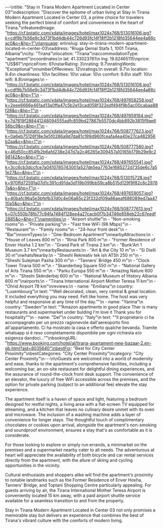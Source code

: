 ---\ntitle: "Stay in Tirana Modern Apartment Located in Center 03"\ndescription: "Discover the epitome of urban living at Stay in Tirana Modern Apartment Located in Center 03, a prime choice for travelers seeking the perfect blend of comfort and convenience in the heart of Tirana."\nfeaturedImage: "https://cf.bstatic.com/xdata/images/hotel/max1024x768/513016106.jpg?k=cdf9b7b56e9c3d73f1bd4db44c726d93fc14f18ff2b1218fd35644ee4a66cac0&o=&hp=1"\nlanguage: en\nslug: stay-in-tirana-modern-apartment-located-in-center-03\naddress: "Rruga Qemal Stafa 1, 1001 Tirana, Albania"\ncity: "Tirana"\nlocation: "Tirana"\naccommodationType: "apartment"\ncoordinates:\n  lat: 41.33023761\n  lng: 19.82465115\nprice: "US$61"\npriceFrom: 61\nstarRating: 3\nrating: 9.7\nratingWords: "Exceptional"\nnumberOfReviews: 12\nratings:\n  overall: 9.7\n  location: 9.4\n  cleanliness: 10\n  facilities: 10\n  value: 10\n  comfort: 9.8\n  staff: 10\n  wifi: 8.8\nimages:\n  - "https://cf.bstatic.com/xdata/images/hotel/max1024x768/513016106.jpg?k=cdf9b7b56e9c3d73f1bd4db44c726d93fc14f18ff2b1218fd35644ee4a66cac0&o=&hp=1"\n  - "https://cf.bstatic.com/xdata/images/hotel/max1024x768/497658258.jpg?k=2eee6666e461ad13a0ffa47c5b2e13cad058f322edf494f9b5ac00cabaa88f28&o=&hp=1"\n  - "https://cf.bstatic.com/xdata/images/hotel/max1024x768/497659184.jpg?k=7d7819f288441248094555adfc859bd27867b5570dc4bb892b3815f9ae656bc9&o=&hp=1"\n  - "https://cf.bstatic.com/xdata/images/hotel/max1024x768/508777623.jpg?k=0a6eb75126f18e3e5f0286a9d7da81c199d960fceafa4ea40e27ca482956b2aa&o=&hp=1"\n  - "https://cf.bstatic.com/xdata/images/hotel/max1024x768/508777580.jpg?k=46d50cc854fb2b6afd238e247d7a2c46265e309457a10165b179b29e9c298142&o=&hp=1"\n  - "https://cf.bstatic.com/xdata/images/hotel/max1024x768/497655541.jpg?k=3cc6cb3dccfce7a0410785743001a527de5ea7763e1685272d735de6c7a51e27&o=&hp=1"\n  - "https://cf.bstatic.com/xdata/images/hotel/max1024x768/513015728.jpg?k=970ffd72591a07d1c391cd91da3d119b099bb59ca8b515d129f9f82c6c29787a&o=&hp=1"\n  - "https://cf.bstatic.com/xdata/images/hotel/max1024x768/497659057.jpg?k=40bafc96a5e3bfefb37d0c4e06a85c23f332d109a86aeaf686089ed7aa4710a5&o=&hp=1"\n  - "https://cf.bstatic.com/xdata/images/hotel/max1024x768/508777613.jpg?k=07c550b78fb77c94fa7484f128ee4a27cacb0f7b34746e858eb22c67eedf2885&o=&hp=1"\namenities:\n  - "Airport shuttle"\n  - "Non-smoking rooms"\n  - "Private parking"\n  - "Fast free WiFi (98 Mbps)"\n  - "Restaurant"\n  - "Family rooms"\n  - "24-hour front desk"\n  - "Bar"\nroomTypes:\n  - "One-Bedroom Apartment"\nnearbyAttractions:\n  - "House of Leaves 800 m"\n  - "Rinia Park 800 m"\n  - "Former Residence of Enver Hoxha 1.2 km"\n  - "Grand Park of Tirana 2 km"\n  - "Bunk'Art 1 Museum 3.7 km"\nnearbyRestaurants:\n  - "Art & the City 10 m"\n  - "Si Dielli 30 m"\nwhatsNearby:\n  - "Sheshi Rekreativ tek ish ATSh 250 m"\n  - "Sheshi Sulejman Pasha 300 m"\n  - "Tanners' Bridge 450 m"\n  - "Clock Tower Tirana 500 m"\n  - "Skanderbeg Square 550 m"\n  - "National Gallery of Arts Tirana 550 m"\n  - "Parku Europa 550 m"\n  - "Amazing Nature 600 m"\n  - "Sheshi Skënderbej 600 m"\n  - "National Museum of History Albania 600 m"\nairports:\n  - "Tirana International Airport Mother Teresa 11 km"\n  - "Ohrid Airport 78 km"\nreviews:\n  - name: "Emiliana"\n    country: "Luxembourg"\n    text: "“Well decorated, clean, very central & great location. It included everything you may need. Felt like home. The host was very helpful and responsive at any time of the day.”"\n  - name: "Yanina"\n    country: "Sweden"\n    text: "“Amazon apartments in good place Ther is many restaurants and supermarket under bulding I'm love it Thank you for hospitality”"\n  - name: "Del"\n    country: "Italy"\n    text: "“Il proprietario ci ha accompagnato per un prezzo ragionevole dall'aereoporto fino all'appartamento. Ci ha mostrato la casa e offerto qualche bevanda. Tramite whatsapp si è reso completamente disponibile per ogni richiesta e/o esigenza dandoci...”"\nbookingURL: "https://www.booking.com/hotel/al/tirana-apartament-new-bazaar-2.en-gb.html?aid=8035640"\nbestFor: "Best for City Center Proximity"\nbestCategories: "City Center Proximity"\ncategory: "City Center Proximity"\n---\n\nGuests are welcomed into a world of modernity and ease, thanks to the apartment's comprehensive facilities, including a welcoming bar, an on-site restaurant for delightful dining experiences, and the assurance of round-the-clock front desk support. The convenience of an elevator, the luxury of free WiFi accessible across the premises, and the option for private parking (subject to an additional fee) elevate the stay experience.

The apartment itself is a haven of space and light, featuring a bedroom designed for restful nights, a living area with a flat-screen TV equipped for streaming, and a kitchen that leaves no culinary desire unmet with its oven and microwave. The inclusion of a washing machine adds a layer of convenience for longer stays. The thoughtful touch of complimentary chocolates or cookies upon arrival, alongside the apartment's non-smoking and soundproof environment, ensures a stay that's as comfortable as it is considerate.

For those looking to explore or simply run errands, a minimarket on the premises and a supermarket nearby cater to all needs. The adventurous at heart will appreciate the availability of both bicycle and car rental services directly from the apartment, with the allure of skiing and cycling opportunities in the vicinity.

Cultural enthusiasts and shoppers alike will find the apartment's proximity to notable landmarks such as the Former Residence of Enver Hoxha, Tanners' Bridge, and Toptani Shopping Centre particularly appealing. For guests arriving by air, the Tirana International Mother Teresa Airport is conveniently located 15 km away, with a paid airport shuttle service available for a seamless transition to and from the property.

Stay in Tirana Modern Apartment Located in Center 03 not only promises a memorable stay but delivers an experience that combines the best of Tirana's vibrant culture with the comforts of modern living.